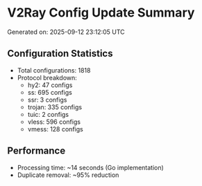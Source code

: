 # V2Ray Config Update Summary
Generated on: 2025-09-12 23:12:05 UTC

## Configuration Statistics
- Total configurations: 1818
- Protocol breakdown:
  - hy2: 47 configs
  - ss: 695 configs
  - ssr: 3 configs
  - trojan: 335 configs
  - tuic: 2 configs
  - vless: 596 configs
  - vmess: 128 configs

## Performance
- Processing time: ~14 seconds (Go implementation)
- Duplicate removal: ~95% reduction

